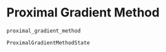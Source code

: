 # Proximal Gradient Method

```@docs
proximal_gradient_method
```

```@docs
ProximalGradientMethodState
```